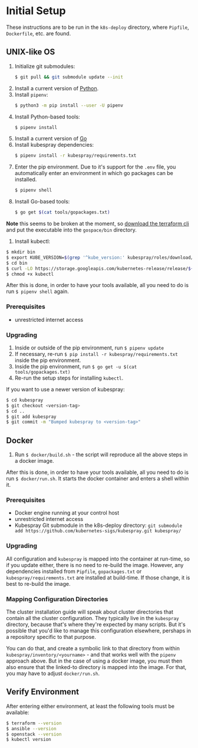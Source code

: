 Initial Setup
=============

These instructions are to be run in the `k8s-deploy` directory, where
`Pipfile`, `Dockerfile`, etc. are found.

UNIX-like OS
------------

1. Initialize git submodules:
   ```bash
   $ git pull && git submodule update --init
   ```
1. Install a current version of [Python](https://www.python.org/).
1. Install `pipenv`:
   ```bash
   $ python3 -m pip install --user -U pipenv
   ```
1. Install Python-based tools:
   ```bash
   $ pipenv install
   ```
1. Install a current version of [Go](https://golang.org/)
1. Install kubespray dependencies:
   ```bash
   $ pipenv install -r kubespray/requirements.txt
   ```
1. Enter the pip environment. Due to it's support for the `.env` file, you
   automatically enter an environment in which go packages can be installed.
   ```bash
   $ pipenv shell
   ```
1. Install Go-based tools:
   ```bash
   $ go get $(cat tools/gopackages.txt)
   ```
  **Note** this seems to be broken at the moment, so
  [download the terraform cli](https://terraform.io/downloads.html) and
  put the executable into the `gospace/bin` directory.
1. Install kubectl:
  ```bash
  $ mkdir bin
  $ export KUBE_VERSION=$(grep '^kube_version:' kubespray/roles/download/defaults/main.yml | cut -d' ' -f2)
  $ cd bin
  $ curl -LO https://storage.googleapis.com/kubernetes-release/release/${KUBE_VERSION}/bin/linux/amd64/kubectl
  $ chmod +x kubectl
  ```

After this is done, in order to have your tools available, all you need
to do is run `$ pipenv shell` again.

### Prerequisites

- unrestricted internet access

### Upgrading

1. Inside or outside of the pip environment, run `$ pipenv update`
1. If necessary, re-run `$ pip install -r kubespray/requirements.txt`
  inside the pip environment.
1. Inside the pip environment, run `$ go get -u $(cat tools/gopackages.txt)`
1. Re-run the setup steps for installing `kubectl`.

If you want to use a newer version of kubespray:

```bash
$ cd kubespray
$ git checkout <version-tag>
$ cd ..
$ git add kubespray
$ git commit -m "Bumped kubespray to <version-tag>"
```

Docker
------

1. Run `$ docker/build.sh` - the script will reproduce all the above steps in
   a docker image.

After this is done, in order to have your tools available, all you need
to do is run `$ docker/run.sh`. It starts the docker container and enters a
shell within it.

### Prerequisites

- Docker engine running at your control host
- unrestricted internet access
- Kubespray Git submodule in the k8s-deploy directory:
  `git submodule add https://github.com/kubernetes-sigs/kubespray.git kubespray/`

### Upgrading

All configuration and `kubespray` is mapped into the container at run-time,
so if you update either, there is no need to re-build the image. However,
any dependencies installed from `Pipfile`, `gopackages.txt` or
`kubespray/requirements.txt` are installed at build-time. If those change,
it is best to re-build the image.

### Mapping Configuration Directories

The cluster installation guide will speak about cluster directories that
contain all the cluster configuration. They typically live in the `kubespray`
directory, because that's where they're expected by many scripts. But it's
possible that you'd like to manage this configuration elsewhere, pershaps
in a repository specific to that purpose.

You can do that, and create a symbolic link to that directory from within
`kubespray/inventory/<yourname>` - and that works well with the `pipenv`
approach above. But in the case of using a docker image, you must then
also ensure that the linked-to directory is mapped into the image. For that,
you may have to adjust `docker/run.sh`.

Verify Environment
------------------

After entering either environment, at least the following tools must be
available:

```bash
$ terraform --version
$ ansible --version
$ openstack --version
$ kubectl version
```
